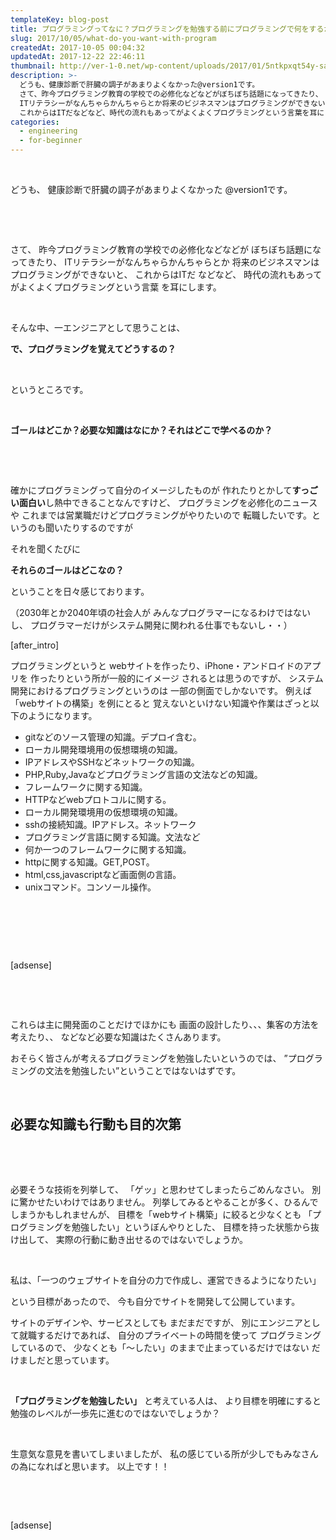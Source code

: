 ```yaml
---
templateKey: blog-post
title: プログラミングってなに？プログラミングを勉強する前にプログラミングで何をするか考えよう。
slug: 2017/10/05/what-do-you-want-with-program
createdAt: 2017-10-05 00:04:32
updatedAt: 2017-12-22 22:46:11
thumbnail: http://ver-1-0.net/wp-content/uploads/2017/01/5ntkpxqt54y-sai-kiran-anagani.jpg
description: >-
  どうも、健康診断で肝臓の調子があまりよくなかった@version1です。
  さて、昨今プログラミング教育の学校での必修化などなどがぼちぼち話題になってきたり、
  ITリテラシーがなんちゃらかんちゃらとか将来のビジネスマンはプログラミングができないと、
  これからはITだなどなど、時代の流れもあってがよくよくプログラミングという言葉を耳にします。
categories:
  - engineering
  - for-beginner
---
```


&nbsp;

どうも、
健康診断で肝臓の調子があまりよくなかった
@version1です。

&nbsp;

&nbsp;

さて、
昨今プログラミング教育の学校での必修化などなどが
ぼちぼち話題になってきたり、
ITリテラシーがなんちゃらかんちゃらとか
将来のビジネスマンはプログラミングができないと、
これからはITだ
などなど、
時代の流れもあってがよくよくプログラミングという言葉
を耳にします。

&nbsp;

そんな中、一エンジニアとして思うことは、

<strong>で、プログラミングを覚えてどうするの？</strong>

&nbsp;

というところです。

&nbsp;
<p class="chapter"><strong>ゴールはどこか？必要な知識はなにか？それはどこで学べるのか？</strong></p>
&nbsp;

&nbsp;

確かにプログラミングって自分のイメージしたものが
作れたりとかして<strong>すっごい面白い</strong>し熱中できることなんですけど、
プログラミングを必修化のニュースや
これまでは営業職だけどプログラミングがやりたいので
転職したいです。というのも聞いたりするのですが

それを聞くたびに

<strong>それらのゴールはどこなの？</strong>

ということを日々感じております。

（2030年とか2040年頃の社会人が
みんなプログラマーになるわけではないし、
プログラマーだけがシステム開発に関われる仕事でもないし・・）

[after_intro]

プログラミングというと
webサイトを作ったり、iPhone・アンドロイドのアプリを
作ったりという所が一般的にイメージ
されるとは思うのですが、
システム開発におけるプログラミングというのは
一部の側面でしかないです。
例えば
「webサイトの構築」を例にとると
覚えないといけない知識や作業はざっと以下のようになります。
<ul>
 	<li>gitなどのソース管理の知識。デプロイ含む。</li>
 	<li>ローカル開発環境用の仮想環境の知識。</li>
 	<li>IPアドレスやSSHなどネットワークの知識。</li>
 	<li>PHP,Ruby,Javaなどプログラミング言語の文法などの知識。</li>
 	<li>フレームワークに関する知識。</li>
 	<li>HTTPなどwebプロトコルに関する。</li>
 	<li>ローカル開発環境用の仮想環境の知識。</li>
 	<li>sshの接続知識。IPアドレス。ネットワーク</li>
 	<li>プログラミング言語に関する知識。文法など</li>
 	<li>何か一つのフレームワークに関する知識。</li>
 	<li>httpに関する知識。GET,POST。</li>
 	<li>html,css,javascriptなど画面側の言語。</li>
 	<li>unixコマンド。コンソール操作。</li>
</ul>
&nbsp;

&nbsp;

&nbsp;

[adsense]

&nbsp;

&nbsp;

これらは主に開発面のことだけでほかにも
画面の設計したり、、、集客の方法を考えたり、、
などなど必要な知識はたくさんあります。

おそらく皆さんが考えるプログラミングを勉強したいというのでは、
”プログラミングの文法を勉強したい”ということではないはずです。

&nbsp;
<h2 class="chapter">必要な知識も行動も目的次第</h2>
&nbsp;

&nbsp;

必要そうな技術を列挙して、
「ゲッ」と思わせてしまったらごめんなさい。
別に驚かせたいわけではありません。
列挙してみるとやることが多く、ひるんでしまうかもしれませんが、
目標を「webサイト構築」に絞ると少なくとも
「プログラミングを勉強したい」というぼんやりとした、
目標を持った状態から抜け出して、
実際の行動に動き出せるのではないでしょうか。

&nbsp;

私は、「一つのウェブサイトを自分の力で作成し、運営できるようになりたい」

という目標があったので、
今も自分でサイトを開発して公開しています。

サイトのデザインや、サービスとしても
まだまだですが、
別にエンジニアとして就職するだけであれば、
自分のプライベートの時間を使って
プログラミングしているので、
少なくとも「〜したい」のままで止まっているだけではない
だけましだと思っています。

&nbsp;

<strong>「プログラミングを勉強したい」</strong>
と考えている人は、
より目標を明確にすると勉強のレベルが一歩先に進むのではないでしょうか？

&nbsp;

生意気な意見を書いてしまいましたが、
私の感じている所が少しでもみなさんの為になればと思います。
以上です！！

&nbsp;

&nbsp;

[adsense]
